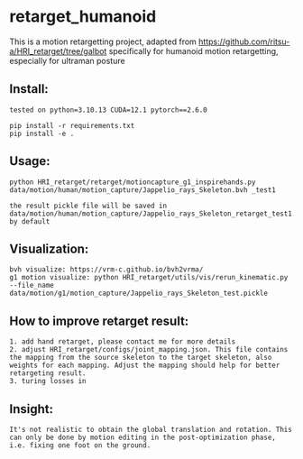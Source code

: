 # retarget_humanoid

This is a motion retargetting project, adapted from https://github.com/ritsu-a/HRI_retarget/tree/galbot specifically for humanoid motion retargetting, especially for ultraman posture

## Install: 
    tested on python=3.10.13 CUDA=12.1 pytorch==2.6.0

    pip install -r requirements.txt
    pip install -e .

## Usage:
    python HRI_retarget/retarget/motioncapture_g1_inspirehands.py data/motion/human/motion_capture/Jappelio_rays_Skeleton.bvh _test1

    the result pickle file will be saved in data/motion/human/motion_capture/Jappelio_rays_Skeleton_retarget_test1.pickle by default

## Visualization:
    bvh visualize: https://vrm-c.github.io/bvh2vrma/
    g1 motion visualize: python HRI_retarget/utils/vis/rerun_kinematic.py --file_name data/motion/g1/motion_capture/Jappelio_rays_Skeleton_test.pickle


## How to improve retarget result:
    1. add hand retarget, please contact me for more details
    2. adjust HRI_retarget/configs/joint_mapping.json. This file contains the mapping from the source skeleton to the target skeleton, also weights for each mapping. Adjust the mapping should help for better retargeting result.
    3. turing losses in 
    
## Insight:    
    It's not realistic to obtain the global translation and rotation. This can only be done by motion editing in the post-optimization phase, i.e. fixing one foot on the ground.